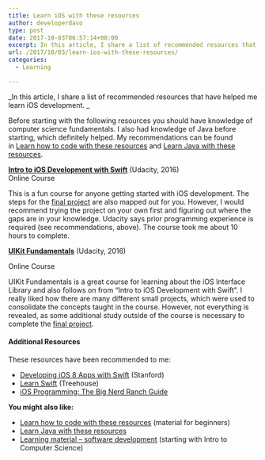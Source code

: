 ```yaml
---
title: Learn iOS with these resources
author: developerdavo
type: post
date: 2017-10-03T06:57:14+00:00
excerpt: In this article, I share a list of recommended resources that have helped me learn iOS development.
url: /2017/10/03/learn-ios-with-these-resources/
categories:
  - Learning

---
```

_In this article, I share a list of recommended resources that have helped me learn iOS development. _

Before starting with the following resources you should have knowledge of computer science fundamentals. 
I also had knowledge of Java before starting, which definitely helped.
My recommendations can be found 
in <a href="https://learnitmyway.com/2017/06/04/learn-how-to-code-with-these-resources/" target="_blank" 
rel="noopener">Learn how to code with these resources</a>
and <a href="https://learnitmyway.com/2017/07/02/learn-java-with-these-resources/" target="_blank" 
rel="noopener">Learn Java with these resources</a>.

**<a href="https://www.udacity.com/course/intro-to-ios-app-development-with-swift--ud585" target="_blank" 
rel="noopener">Intro to iOS Development with Swift</a>** (Udacity, 2016)  
Online Course

This is a fun course for anyone getting started with iOS development. 
The steps for the <a href="https://github.com/DeveloperDavo/PitchPerfect" target="_blank" 
rel="noopener">final project</a> are also mapped out for you. 
However, I would recommend trying the project on your own first and figuring out where the gaps are in your knowledge. 
Udacity says prior programming experience is required (see recommendations, above). 
The course took me about 10 hours to complete.

**<a href="https://www.udacity.com/course/uikit-fundamentals--ud788" target="_blank" 
rel="noopener">UIKit Fundamentals</a>** (Udacity, 2016)
  
Online Course

UIKit Fundamentals is a great course for learning about the iOS Interface Library 
and also follows on from &#8220;Intro to iOS Development with Swift&#8221;. 
I really liked how there are many different small projects, 
which were used to consolidate the concepts taught in the course. 
However, not everything is revealed, as some additional study outside of the course is necessary to complete the 
<a href="https://github.com/DeveloperDavo/MemeMe" target="_blank" rel="noopener">final project</a>.

#### Additional Resources

These resources have been recommended to me:

  * <a href="https://itunes.apple.com/us/course/developing-ios-8-apps-swift/id961180099" target="_blank" 
  rel="noopener">Developing iOS 8 Apps with Swift</a> (Stanford)
  * <a href="https://teamtreehouse.com/tracks/learn-swift" target="_blank" 
  rel="noopener">Learn Swift</a> (Treehouse)
  * <a href="https://www.bignerdranch.com/books/ios-programming/" target="_blank" 
  rel="noopener">iOS Programming: The Big Nerd Ranch Guide</a>

**You might also like:**

  * [Learn how to code with these resources][4] (material for beginners)
  * <a href="http://learnitmyway.com/2017/07/02/learn-java-with-these-resources/" 
  rel="noopener">Learn Java with these resources</a>
  * [Learning material &#8211; software development][5] (starting with Intro to Computer Science)

 [4]: http://learnitmyway.com/2017/06/04/learn-how-to-code-with-these-resources/
 [5]: http://learnitmyway.com/2016/11/11/learning-material-software-development/